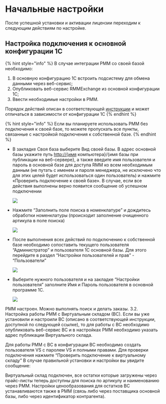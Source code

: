 # Начальные настройки

После успешной установки и активации лицензии переходим к следующим действиям по настройке.

## Настройка подключения к основной конфигурации 1С

{% hint style="info" %}
В случае интеграции РММ со своей базой необходимо:

1. В основную конфигурацию 1С встроить подсистему для обмена данными через веб-сервис;
2. Опубликовать веб-сервис RMMExchange из основной конфигурации 1С;
3. Ввести необходимые настройки в РММ.

Порядок действий описан в соответствующей [инструкции](podklyuchenie-k-osnovnoi-1s.md) и может отличаться в зависимости от конфигурации 1С
{% endhint %}

{% hint style="info" %}
Если вы планируете использовать РММ без подключения к своей базе, то можете пропускать все пункты, связанные с настройкой подключения к собственной базе.
{% endhint %}

* В закладке Своя база выберите Вид своей базы. В адрес основной базы укажите путь [http://{имя](http://{имя) компьютера}/{имя базы при публикации на веб-сервере}, а также введите имя пользователя и пароль в основной базе для доступа RMM ко всем необходимым данным \(не путать с именем и пароля менеджера, не исключено что для этих целей будет использоваться один пользователь\) и нажмите «Проверить подключение к своей базе». В случае, если все действия выполнены верно появится сообщение об успешном подключении

  ![](https://lh4.googleusercontent.com/wLSlIR0qlIpZ2551fYZb71Zh0WKo0xaxRfVI-hsjgbNCFUu2n7vF8FuATg7dg7WJ2jBtSKXl4YZ9GgpvvBenqF1RAFdEZ6z_T2xJ0AuJUSYw7wW3w7BIrKL73cgzBt1Nm8YYjgY_)

* Нажмите “Заполнить поле поиска в номенклатуре” и дождитесь обработки номенклатуры \(происходит заполнение очищенного артикула в поле поиска\)

  ![](https://lh3.googleusercontent.com/jqStq1nvLlcvwx8eMIoeZmltX0gBpAAYcEpDQm8G_mRcGMciygya3NMeUqM63fAW6j5EiFteJ93pIEt2-s1BYTD-gdC_B1oU6DGdnzbzeN4oRJ-19hsh3BghGsj2kVjsiV2VYtIm)

* После выполнения всех действий по подключению к собственной базе необходимо сопоставить текущего пользователя “Администратор” и пользователя 1С основной базы. Для этого перейдите в раздел “Настройки пользователей и прав” - “Пользователи”

  ![](https://lh3.googleusercontent.com/Z8kKaUwCcjBTFgtq-aGtj80AmQRMQUL58obmbyZq08KEYmf562PZBQDlggtMERQX0-bWX3tRc2XAwgnHl_zwmezPRDlIbNlDRaGM7GSM-Ab-nTOUNg98M7u_0Rw4AuBKo6YCUNcG)

* Выберите нужного пользователя и на закладке “Настройки пользователя” заполните Имя и Пароль пользователя в основной программе 1С.

  ![](https://lh5.googleusercontent.com/rb8glcA4zjkRVXpjnTmE5acBdfBuzQgl4gC18Q5z5mnKRmEWPUhSGAfwibnhj2P6kJtsJOy5KzCy--KgTGUcPqOhfAkC0VZcGpmardKpfy235Ty3FavCsZJygOLG-dqQOm_KKNNp)

РММ настроен. Можно выполнять поиск и делать заказы. 3.2. Настройка работы РММ с Виртуальным складом \(ВС\). Если вы уже установили и настроили ВС \(описано в соответствующей инструкции, доступной по следующей ссылке\), то для работы с ВС необходимо опубликовать веб-сервис ВС и в настройках РММ необходимо указать адрес публикации Виртуального склада.

Для работы РММ с ВС в конфигурации ВС необходимо создать пользователя VS с паролем VS и полными правами. Для проверки подключения нажмите “Проверить подключение к виртуальному складу” В случае правильной установки и настройки вы увидите сообщение:

Виртуальный склад подключен, все остатки которые загружены через прайс-листы теперь доступны для поиска по артикулу и наименованию через РММ. Настройки ценообразования для остатков ВС устанавливаются также в РММ \(связь либо через поставщика основной базы, либо через идентификатор контрагента\).

